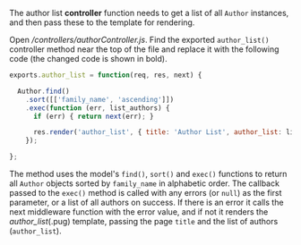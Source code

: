 The author list **controller** function needs to get a list of all `Author` instances, and then pass these to the template for rendering.

Open */controllers/authorController.js*. Find the exported `author_list()` controller method near the top of the file and replace it with the following code (the changed code is shown in bold).
    
```js    
exports.author_list = function(req, res, next) {

  Author.find()
    .sort([['family_name', 'ascending']])
    .exec(function (err, list_authors) {
      if (err) { return next(err); }

      res.render('author_list', { title: 'Author List', author_list: list_authors });
    });

};
```

The method uses the model's `find()`, `sort()` and `exec()` functions to return all `Author` objects sorted by `family_name` in alphabetic order. The callback passed to the `exec()` method is called with any errors (or `null`) as the first parameter, or a list of all authors on success. If there is an error it calls the next middleware function with the error value, and if not it renders the *author_list*(.pug) template, passing the page `title` and the list of authors (`author_list`).
